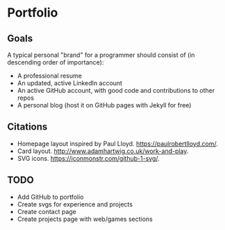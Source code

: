 # Portfolio

## Goals
A typical personal "brand" for a programmer should consist of (in descending order of importance):
- A professional resume
- An updated, active LinkedIn account
- An active GitHub account, with good code and contributions to other repos
- A personal blog (host it on GitHub pages with Jekyll for free)

## Citations
- Homepage layout inspired by Paul Lloyd. https://paulrobertlloyd.com/.
- Card layout. http://www.adamhartwig.co.uk/work-and-play.
- SVG icons. https://iconmonstr.com/github-1-svg/.

## TODO
- Add GitHub to portfolio
- Create svgs for experience and projects
- Create contact page
- Create projects page with web/games sections